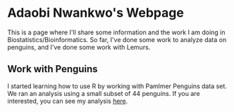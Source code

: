# Adaobi Nwankwo's Webpage

This is a page where I'll share some information and the work I am doing in Biostatistics/Bioinformatics. So far, I've done some work to analyze data on penguins, and I've done some work with Lemurs.

## Work with Penguins

I started learning how to use R by working with Pamlmer Penguins data set. We ran an analysis using a small subset of 44 penguins. If you are interested, you can see my analysis [here](https://github.com/adaobin/BiostatisticsAnalysis/PenguinAnalysis.html). 
